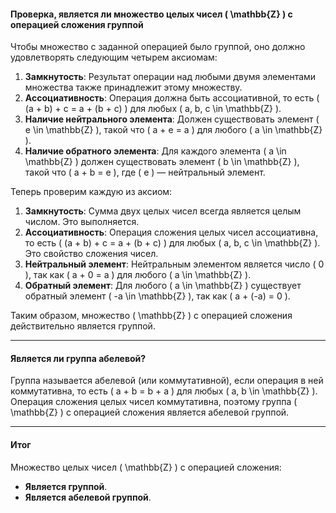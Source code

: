 #### Проверка, является ли множество целых чисел \( \mathbb{Z} \) с операцией сложения группой

Чтобы множество с заданной операцией было группой, оно должно удовлетворять следующим четырем аксиомам:

1. **Замкнутость**: Результат операции над любыми двумя элементами множества также принадлежит этому множеству.
2. **Ассоциативность**: Операция должна быть ассоциативной, то есть \( (a + b) + c = a + (b + c) \) для любых \( a, b, c \in \mathbb{Z} \).
3. **Наличие нейтрального элемента**: Должен существовать элемент \( e \in \mathbb{Z} \), такой что \( a + e = a \) для любого \( a \in \mathbb{Z} \).
4. **Наличие обратного элемента**: Для каждого элемента \( a \in \mathbb{Z} \) должен существовать элемент \( b \in \mathbb{Z} \), такой что \( a + b = e \), где \( e \) — нейтральный элемент.

Теперь проверим каждую из аксиом:

1. **Замкнутость**: Сумма двух целых чисел всегда является целым числом. Это выполняется.
2. **Ассоциативность**: Операция сложения целых чисел ассоциативна, то есть \( (a + b) + c = a + (b + c) \) для любых \( a, b, c \in \mathbb{Z} \). Это свойство сложения чисел.
3. **Нейтральный элемент**: Нейтральным элементом является число \( 0 \), так как \( a + 0 = a \) для любого \( a \in \mathbb{Z} \).
4. **Обратный элемент**: Для любого \( a \in \mathbb{Z} \) существует обратный элемент \( -a \in \mathbb{Z} \), так как \( a + (-a) = 0 \).

Таким образом, множество \( \mathbb{Z} \) с операцией сложения действительно является группой.

---

#### Является ли группа абелевой?

Группа называется абелевой (или коммутативной), если операция в ней коммутативна, то есть \( a + b = b + a \) для любых \( a, b \in \mathbb{Z} \). Операция сложения целых чисел коммутативна, поэтому группа \( \mathbb{Z} \) с операцией сложения является абелевой группой.

---

#### Итог

Множество целых чисел \( \mathbb{Z} \) с операцией сложения:
- **Является группой**.
- **Является абелевой группой**.
